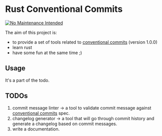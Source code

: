 # Rust Conventional Commits

[![No Maintenance Intended](http://unmaintained.tech/badge.svg)](http://unmaintained.tech/)

The aim of this project is:
- to provide a set of tools related to [conventional commits][1] (version 1.0.0)
- learn rust
- have some fun at the same time ;)

## Usage

It's a part of the todo.

## TODOs

1. commit message linter -> a tool to validate commit message against [conventional commits][1] spec.
2. changelog generator -> a tool that will go through commit history and generate a changelog based on commit messages.
3. write a documentation.

[1]: https://www.conventionalcommits.org/en/v1.0.0/
